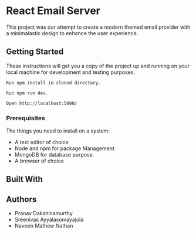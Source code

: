 # React Email Server

This project was our attempt to create a modern themed email provider with a minimalastic design to enhance the user experience.

## Getting Started

These instructions will get you a copy of the project up and running on your local machine for development and testing purposes.
    
    Run npm install in cloned directory.

    Run npm run dev.

    Open http://localhost:5000/

### Prerequisites

The things you need to install on a system:
   - A text editor of choice
   - Node and npm for package Management
   - MongoDB for database purpose.
   - A browser of choice
## Built With

## Authors
 - Pranav Dakshinamurthy
 - Sreenivas Ayyalasomayajula
 - Naveen Mathew Nathan

